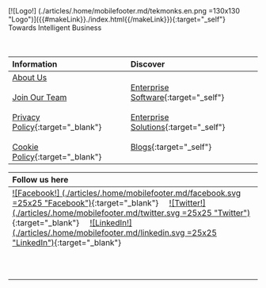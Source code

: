 <div markdown="1">
[![Logo!] (./articles/.home/mobilefooter.md/tekmonks.en.png =130x130 "Logo")]({{#makeLink}}./index.html{{/makeLink}}){:target="_self"} <div class="tagline">Towards Intelligent Business </div>
</div>
<br> <br>

|Information |Discover |
|:----|:---|
| <a href="/company/about-us">About Us</a><br/><br /><a href="/company/join-our-team">Join Our Team</a> <br/><br />[Privacy Policy](./articles/.home/copyright.md/PrivacyPolicy.en.pdf){:target="_blank"}  <br/><br />[Cookie Policy](./articles/.home/copyright.md/CookiePolicy.en.pdf){:target="_blank"}|  [Enterprise Software]({{#makeLink}}./article.html?article_path=./software.md&menu_path=/{{/makeLink}}){:target="_self"}  <br/><br/>[Enterprise Solutions]({{#makeLink}}./article.html?article_path=./solutions/enterprise.md&menu_path=/{{/makeLink}}){:target="_self"}  <br/><br/>[Blogs]({{#makeLink}}./mainblog.html?blogs_path=blogpages/mainblog&menu_path=/{{/makeLink}}){:target="_self"} |

|Follow us here |
|:----|
|  [![Facebook!] (./articles/.home/mobilefooter.md/facebook.svg =25x25 "Facebook")](https://www.facebook.com/Tekmonks-1692794817691173){:target="_blank"}     [![Twitter!] (./articles/.home/mobilefooter.md/twitter.svg =25x25 "Twitter")](http://twitter.com/tekmonks){:target="_blank"}     [![LinkedIn!] (./articles/.home/mobilefooter.md/linkedin.svg =25x25 "LinkedIn")](https://www.linkedin.com/company/tekmonks){:target="_blank"} <br> <br><br> <br> |